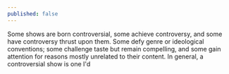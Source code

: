 ```yaml
---
published: false
---
```


Some shows are born controversial, some achieve controversy, and some have controversy thrust upon them. Some defy genre or ideological conventions; some challenge taste but remain compelling, and some gain attention for reasons mostly unrelated to their content. In general, a controversial show is one I'd 